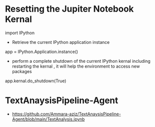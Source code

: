 # Resetting the Jupiter Notebook Kernal
 import IPython
* Retrieve the current IPython application instance

 
 app = IPython.Application.instance()
 * perform a complete shutdown of the current IPython kernal including restarting the kernal , it will help the environment to access new packages

  
 app.kernal.do_shutdown(True)
# TextAnaysisPipeline-Agent
*   https://github.com/Ammara-aziz/TextAnaysisPipeline-Agent/blob/main/TextAnalysis.ipynb
